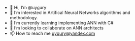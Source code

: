 - 👋 Hi, I’m @uygury
- 👀 I’m interested in Artifical Neural Networks algorithms and methodology.
- 🌱 I’m currently learning implementing ANN with C#
- 💞️ I’m looking to collaborate on ANN architects
- 📫 How to reach me uygury@yandex.com

<!---
uygury/uygury is a ✨ special ✨ repository because its `README.md` (this file) appears on your GitHub profile.
You can click the Preview link to take a look at your changes.
--->
